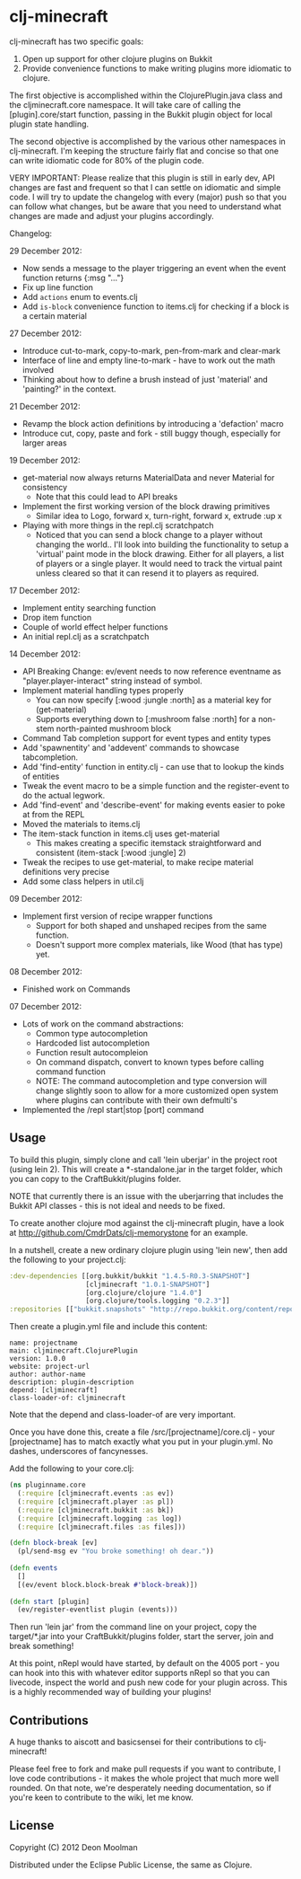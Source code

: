 # clj-minecraft

clj-minecraft has two specific goals:

1) Open up support for other clojure plugins on Bukkit
2) Provide convenience functions to make writing plugins more
idiomatic to clojure.

The first objective is accomplished within the ClojurePlugin.java
class and the cljminecraft.core namespace. It will take care of
calling the [plugin].core/start function, passing in the Bukkit plugin
object for local plugin state handling.

The second objective is accomplished by the various other namespaces
in clj-minecraft. I'm keeping the structure fairly flat and concise so
that one can write idiomatic code for 80% of the plugin code.

VERY IMPORTANT: Please realize that this plugin is still in early dev,
API changes are fast and frequent so that I can settle on idiomatic
and simple code. I will try to update the changelog with every (major) push so
that you can follow what changes, but be aware that you need to
understand what changes are made and adjust your plugins accordingly.

Changelog:

29 December 2012:
 - Now sends a message to the player triggering an event when the event function returns {:msg "..."}
 - Fix up line function
 - Add `actions` enum to events.clj
 - Add `is-block` convenience function to items.clj for checking if a block is a certain material
 
27 December 2012:
 - Introduce cut-to-mark, copy-to-mark, pen-from-mark and clear-mark
 - Interface of line and empty line-to-mark - have to work out the math involved
 - Thinking about how to define a brush instead of just 'material' and 'painting?' in the context.
 
21 December 2012:
 - Revamp the block action definitions by introducing a 'defaction' macro
 - Introduce cut, copy, paste and fork - still buggy though, especially for larger areas

19 December 2012:
 - get-material now always returns MaterialData and never Material for consistency
   - Note that this could lead to API breaks
 - Implement the first working version of the block drawing primitives
   - Similar idea to Logo, forward x, turn-right, forward x, extrude :up x
 - Playing with more things in the repl.clj scratchpatch
   - Noticed that you can send a block change to a player without changing the world.. I'll look into building the functionality to setup a 'virtual' paint mode in the block drawing. Either for all players, a list of players or a single player. It would need to track the virtual paint unless cleared so that it can resend it to players as required.
   
17 December 2012:
 - Implement entity searching function
 - Drop item function
 - Couple of world effect helper functions
 - An initial repl.clj as a scratchpatch

14 December 2012:
 - API Breaking Change: ev/event needs to now reference eventname as "player.player-interact" string instead of symbol.
 - Implement material handling types properly
   - You can now specify [:wood :jungle :north] as a material key for (get-material)
   - Supports everything down to [:mushroom false :north] for a non-stem north-painted mushroom block
 - Command Tab completion support for event types and entity types
 - Add 'spawnentity' and 'addevent' commands to showcase tabcompletion.
 - Add 'find-entity' function in entity.clj - can use that to lookup the kinds of entities
 - Tweak the event macro to be a simple function and the register-event to do the actual legwork.
 - Add 'find-event' and 'describe-event' for making events easier to poke at from the REPL
 - Moved the materials to items.clj
 - The item-stack function in items.clj uses get-material
   - This makes creating a specific itemstack straightforward and consistent (item-stack [:wood :jungle] 2)
 - Tweak the recipes to use get-material, to make recipe material definitions very precise
 - Add some class helpers in util.clj

09 December 2012:
 - Implement first version of recipe wrapper functions
   - Support for both shaped and unshaped recipes from the same function.
   - Doesn't support more complex materials, like Wood (that has type) yet.

08 December 2012:
 - Finished work on Commands

07 December 2012:
 - Lots of work on the command abstractions:
   - Common type autocompletion
   - Hardcoded list autocompletion
   - Function result autocompleion
   - On command dispatch, convert to known types before calling command function
   - NOTE: The command autocompletion and type conversion will change slightly soon to allow for a more customized open system where plugins can contribute with their own defmulti's
 - Implemented the /repl start|stop [port] command

## Usage

To build this plugin, simply clone and call 'lein uberjar' in the
project root (using lein 2). This will create a *-standalone.jar in the
target folder, which you can copy to the CraftBukkit/plugins folder.

NOTE that currently there is an issue with the uberjarring that
includes the Bukkit API classes - this is not ideal and needs to be fixed.

To create another clojure mod against the clj-minecraft plugin, have a
look at http://github.com/CmdrDats/clj-memorystone for an example.

In a nutshell, create a new ordinary clojure plugin using 'lein new',
then add the following to your project.clj:

```clojure
:dev-dependencies [[org.bukkit/bukkit "1.4.5-R0.3-SNAPSHOT"]
                   [cljminecraft "1.0.1-SNAPSHOT"]
                   [org.clojure/clojure "1.4.0"]
                   [org.clojure/tools.logging "0.2.3"]]
:repositories [["bukkit.snapshots" "http://repo.bukkit.org/content/repositories/snapshots"]]
```

Then create a plugin.yml file and include this content:

```
name: projectname
main: cljminecraft.ClojurePlugin
version: 1.0.0
website: project-url
author: author-name
description: plugin-description
depend: [cljminecraft]
class-loader-of: cljminecraft
```

Note that the depend and class-loader-of are very important.

Once you have done this, create a file /src/[projectname]/core.clj -
your [projectname] has to match exactly what you put in your
plugin.yml. No dashes, underscores of fancynesses.

Add the following to your core.clj:

```clojure
(ns pluginname.core
  (:require [cljminecraft.events :as ev])
  (:require [cljminecraft.player :as pl])
  (:require [cljminecraft.bukkit :as bk])
  (:require [cljminecraft.logging :as log])
  (:require [cljminecraft.files :as files]))

(defn block-break [ev]
  (pl/send-msg ev "You broke something! oh dear."))
  
(defn events
  []
  [(ev/event block.block-break #'block-break)])
   
(defn start [plugin]
  (ev/register-eventlist plugin (events)))  
```

Then run 'lein jar' from the command line on your project, copy the
target/*.jar into your CraftBukkit/plugins folder, start the server,
join and break something!

At this point, nRepl would have started, by default on the 4005 port -
you can hook into this with whatever editor supports nRepl so that you
can livecode, inspect the world and push new code for your plugin
across. This is a highly recommended way of building your plugins!

## Contributions

A huge thanks to aiscott and basicsensei for their contributions to clj-minecraft!

Please feel free to fork and make pull requests if you want to contribute,
I love code contributions - it makes the whole project that much more well rounded.
On that note, we're desperately needing documentation, so if you're keen to contribute
to the wiki, let me know.

## License

Copyright (C) 2012 Deon Moolman

Distributed under the Eclipse Public License, the same as Clojure.
